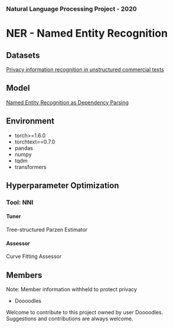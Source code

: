 ### Natural Language Processing Project - 2020

# NER - Named Entity Recognition

## Datasets
[Privacy information recognition in unstructured commercial texts](https://www.datafountain.cn/competitions/472/datasets)

## Model
[Named Entity Recognition as Dependency Parsing](https://www.aclweb.org/anthology/2020.acl-main.577/)

## Environment
* torch>=1.6.0
* torchtext==0.7.0
* pandas
* numpy
* tqdm
* transformers

## Hyperparameter Optimization
### Tool: NNI
#### Tuner
Tree-structured Parzen Estimator
#### Assessor
Curve Fitting Assessor

## Members
Note: Member information withheld to protect privacy
- Doooodles

Welcome to contribute to this project owned by user Doooodles. Suggestions and contributions are always welcome.